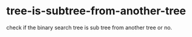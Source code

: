 # tree-is-subtree-from-another-tree
check if the binary search tree is sub tree from another tree or no.
